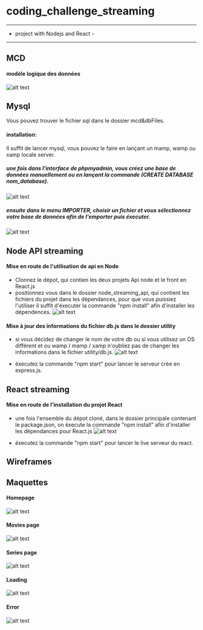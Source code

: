 # coding_challenge_streaming
---------------------------------
- project with Nodejs and React -
---------------------------------
## MCD
#### modèle logique des données
![alt text](https://github.com/codintag/coding_challenge_streaming/blob/master/mcd%26dbFiles/mcd_streaming.png)

## Mysql
Vous pouvez trouver le fichier sql dans le dossier mcd&dbFiles.
#### installation:
Il suffit de lancer mysql, vous pouvez le faire en lançant un mamp, wamp ou xamp locale server.
  ##### une fois dans l'interface de phpmyadmin, vous créez une base de données manuellement ou en lançant la commande (CREATE DATABASE nom_database).
  ![alt text](https://github.com/codintag/coding_challenge_streaming/blob/master/mcd%26dbFiles/database_name_image.png)
  ##### ensuite dans le menu IMPORTER, choisir un fichier et vous sélectionnez votre base de données afin de l'emporter puis éxecuter. 
  ![alt text](https://github.com/codintag/coding_challenge_streaming/blob/master/mcd%26dbFiles/import_database.png)
  
## Node API streaming
#### Mise en route de l'utilisation de api en Node
 - Clonnez le dépot, qui contien les deux projets Api node et le front en React.js
 - positionnez vous dans le dossier node_streaming_api, qui contient les fichiers du projet dans les dépendances, pour que vous puissiez l'utiliser il suffit     d'éxecuter la commande "npm install" afin d'installer les dépendences.
![alt text](https://github.com/codintag/coding_challenge_streaming/blob/master/mcd%26dbFiles/dependences.png)

#### Mise à jour des informations du fichier db.js dans le dossier utility
- si vous décidez de changer le nom de votre db ou si vous utilisez un OS différent et ou wamp / mamp / xamp n'oubliez pas de changer les informations dans le fichier utility/db.js.
![alt text](https://github.com/codintag/coding_challenge_streaming/blob/master/mcd%26dbFiles/connection_mysql.png)

- éxecutez la commande "npm start" pour lancer le serveur crée en express.js.


## React streaming
#### Mise en route de l'installation du projet React
  - une fois l'ensemble du dépot cloné, dans le dossier principale contenant le package.json, on éxecute la commande "npm install" afin d'installer les dépendances pour React.js
  ![alt text](https://github.com/codintag/coding_challenge_streaming/blob/master/mcd%26dbFiles/react_dependences.png)
  
  - éxecutez la commande "npm start" pour lancer le live serveur du react.
  
## Wireframes

## Maquettes
#### Homepage
![alt text](https://github.com/codintag/coding_challenge_streaming/blob/master/mcd%26dbFiles/home_page.png)

#### Movies page
![alt text](https://github.com/codintag/coding_challenge_streaming/blob/master/mcd%26dbFiles/movies_page.png)

#### Series page
![alt text](https://github.com/codintag/coding_challenge_streaming/blob/master/mcd%26dbFiles/series_page.png)

#### Loading
![alt text](https://github.com/codintag/coding_challenge_streaming/blob/master/mcd%26dbFiles/loading.png)

#### Error
![alt text](https://github.com/codintag/coding_challenge_streaming/blob/master/mcd%26dbFiles/error.png)

